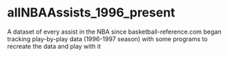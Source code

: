 # allNBAAssists_1996_present
A dataset of every assist in the NBA since basketball-reference.com began tracking play-by-play data (1996-1997 season) with some programs to recreate the data and play with it
